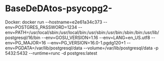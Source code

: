 # BaseDeDAtos-psycopg2-

Docker: docker run --hostname=e2e61a34c373 --env=POSTGRES_PASSWORD=1234 --env=PATH=/usr/local/sbin:/usr/local/bin:/usr/sbin:/usr/bin:/sbin:/bin:/usr/lib/postgresql/16/bin --env=GOSU_VERSION=1.16 --env=LANG=en_US.utf8 --env=PG_MAJOR=16 --env=PG_VERSION=16.0-1.pgdg120+1 --env=PGDATA=/var/lib/postgresql/data --volume=/var/lib/postgresql/data -p 5432:5432 --runtime=runc -d postgres:latest
